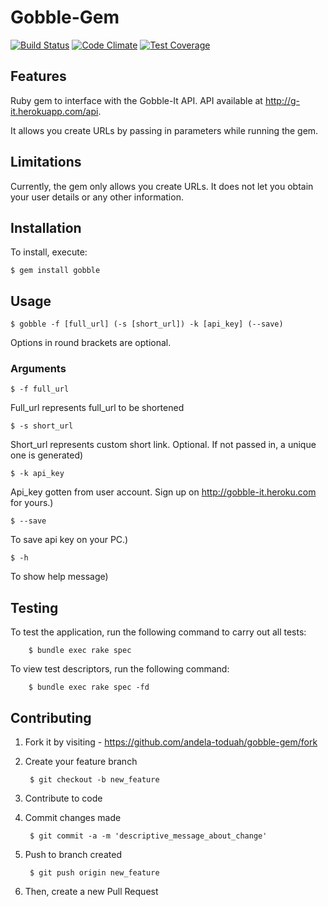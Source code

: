 # Gobble-Gem
[![Build Status](https://semaphoreci.com/api/v1/projects/e874fda5-8ac6-4d99-9bf8-f29c6552a564/615920/badge.svg)](https://semaphoreci.com/tobi-oduah/gobble-gem) [![Code Climate](https://codeclimate.com/github/andela-toduah/gobble-gem/badges/gpa.svg)](https://codeclimate.com/github/andela-toduah/gobble-gem) [![Test Coverage](https://codeclimate.com/github/andela-toduah/gobble-gem/badges/coverage.svg)](https://codeclimate.com/github/andela-toduah/gobble-gem/coverage)

## Features
Ruby gem to interface with the Gobble-It API. API available at http://g-it.herokuapp.com/api.

It allows you create URLs by passing in parameters while running the gem.

## Limitations
Currently, the gem only allows you create URLs. It does not let you obtain your user details or any other information.

## Installation

To install, execute:

    $ gem install gobble

## Usage

    $ gobble -f [full_url] (-s [short_url]) -k [api_key] (--save)
    
Options in round brackets are optional.

### Arguments

    $ -f full_url 

Full_url represents full_url to be shortened

    $ -s short_url 
    
Short_url represents custom short link. Optional. If not passed in, a unique one is generated)

    $ -k api_key  		
    
Api_key gotten from user account. Sign up on http://gobble-it.heroku.com for yours.)

    $ --save	   

To save api key on your PC.)

    $ -h

To show help message)
    
## Testing

To test the application, run the following command to carry out all tests:

        $ bundle exec rake spec

To view test descriptors, run the following command:

        $ bundle exec rake spec -fd

## Contributing

1. Fork it by visiting - https://github.com/andela-toduah/gobble-gem/fork

2. Create your feature branch

        $ git checkout -b new_feature
    
3. Contribute to code

4. Commit changes made

        $ git commit -a -m 'descriptive_message_about_change'
    
5. Push to branch created

        $ git push origin new_feature
    
6. Then, create a new Pull Request
